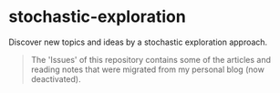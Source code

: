 # stochastic-exploration
Discover new topics and ideas by a stochastic exploration approach.

> The 'Issues' of this repository contains some of the articles and reading notes that were migrated from my personal blog (now deactivated).

